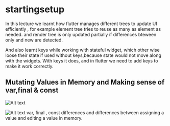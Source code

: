 # startingsetup
In this lecture we learnt how flutter manages different trees to update UI efficiently , 
for example element tree tries to reuse as many as element as needed.
and render tree is only updated partially if differences bteween only and new are detected. 

And also learnt keys while working with stateful widget, which other wise loose their state if used without keys,because state would not move along with the widgets.
With keys it does, and in flutter we need to add keys to make it work correctly.

## Mutating Values in Memory and Making sense of var,final & const

![Alt text](<assets/documentation/Screenshot 2023-10-31 at 4.54.53 PM.png> )

![Alt text](<assets/documentation/Screenshot 2023-10-31 at 4.55.26 PM.png> )
var, final , const differences and differences between assigning a value and editing a value in memory.

